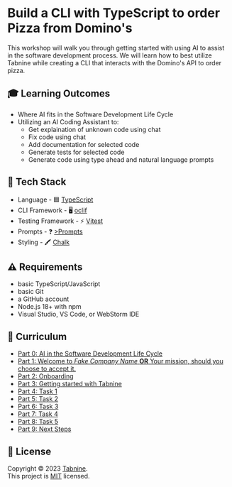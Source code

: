 # Build a CLI with TypeScript to order Pizza from Domino's

This workshop will walk you through getting started with using AI to assist in the software development process. We will learn how to best utilize Tabnine while creating a CLI that interacts with the Domino's API to order pizza.

## 🎓 Learning Outcomes

- Where AI fits in the Software Development Life Cycle
- Utilizing an AI Coding Assistant to:
  - Get explaination of unknown code using chat
  - Fix code using chat
  - Add documentation for selected code
  - Generate tests for selected code
  - Generate code using type ahead and natural language prompts

## 🥞 Tech Stack

- Language - 🟦 [TypeScript](https://www.typescriptlang.org/)
- CLI Framework - 🖥️ [oclif](https://oclif.io/)
- Testing Framework - ⚡️ [Vitest](https://vitest.dev)
- Prompts - ❓ [>Prompts](https://github.com/terkelg/prompts)
- Styling - 🖍️ [Chalk](https://github.com/chalk/chalk)

## ⚠️ Requirements

- basic TypeScript/JavaScript
- basic Git
- a GitHub account
- Node.js 18+ with npm
- Visual Studio, VS Code, or WebStorm IDE

## 📓 Curriculum

- [Part 0: AI in the Software Development Life Cycle](workshop/part-0.md)
- [Part 1: Welcome to _Fake Company Name_ **OR** Your mission, should you choose to accept it.](workshop/part-1.md)
- [Part 2: Onboarding](workshop/part-2.md)
- [Part 3: Getting started with Tabnine](workshop/part-3.md)
- [Part 4: Task 1](workshop/part-4.md)
- [Part 5: Task 2](workshop/part-5.md)
- [Part 6: Task 3](workshop/part-6.md)
- [Part 7: Task 4](workshop/part-7.md)
- [Part 8: Task 5](workshop/part-8.md)
- [Part 9: Next Steps](workshop/part-9.md)

## 📝 License

Copyright © 2023 [Tabnine](https://tabnine.com). <br />
This project is [MIT](./LICENSE) licensed.
